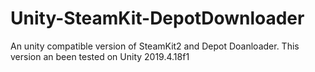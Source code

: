 # Unity-SteamKit-DepotDownloader
An unity compatible version of SteamKit2 and Depot Doanloader. This version an been tested on Unity 2019.4.18f1
